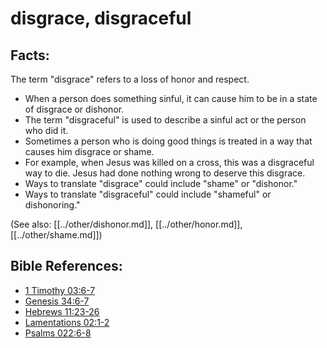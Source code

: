 # disgrace, disgraceful #

## Facts: ##

The term "disgrace" refers to a loss of honor and respect.

* When a person does something sinful, it can cause him to be in a state of disgrace or dishonor.
* The term "disgraceful" is used to describe a sinful act or the person who did it.
* Sometimes a person who is doing good things is treated in a way that causes him disgrace or shame.
* For example, when Jesus was killed on a cross, this was a disgraceful way to die. Jesus had done nothing wrong to deserve this disgrace.
* Ways to translate "disgrace" could include "shame" or "dishonor."
* Ways to translate "disgraceful" could include "shameful" or dishonoring."

(See also: [[../other/dishonor.md]], [[../other/honor.md]], [[../other/shame.md]])

## Bible References: ##

* [1 Timothy 03:6-7](en/tn/1ti/help/03/06)
* [Genesis 34:6-7](en/tn/gen/help/34/06)
* [Hebrews 11:23-26](en/tn/heb/help/11/23)
* [Lamentations 02:1-2](en/tn/lam/help/02/01)
* [Psalms 022:6-8](en/tn/psa/help/22/06)